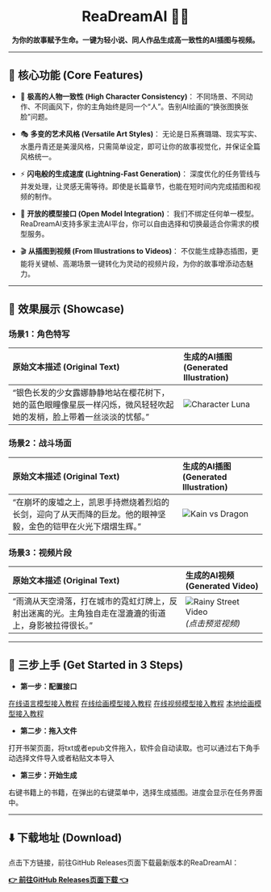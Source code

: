<h1 align="center">ReaDreamAI 📖✨</h1>
<p align="center"><b>为你的故事赋予生命。一键为轻小说、同人作品生成高一致性的AI插图与视频。</b></p>

---

## 🌟 核心功能 (Core Features)

*   🎨 **极高的人物一致性 (High Character Consistency)**：
    不同场景、不同动作、不同画风下，你的主角始终是同一个“人”。告别AI绘画的“换张图换张脸”问题。

*   🎭 **多变的艺术风格 (Versatile Art Styles)**：
    无论是日系赛璐璐、现实写实、水墨丹青还是美漫风格，只需简单设定，即可让你的故事视觉化，并保证全篇风格统一。

*   ⚡️ **闪电般的生成速度 (Lightning-Fast Generation)**：
    深度优化的任务管线与并发处理，让灵感无需等待。即使是长篇章节，也能在短时间内完成插图和视频的制作。

*   🔌 **开放的模型接口 (Open Model Integration)**：
    我们不绑定任何单一模型。ReaDreamAI支持多家主流AI平台，你可以自由选择和切换最适合你需求的模型服务。

*   🎬 **从插图到视频 (From Illustrations to Videos)**：
    不仅能生成静态插图，更能将关键帧、高潮场景一键转化为灵动的视频片段，为你的故事增添动态魅力。

---

## 🎨 效果展示 (Showcase)

### 场景1：角色特写

| 原始文本描述 (Original Text) | 生成的AI插图 (Generated Illustration) |
| :--- | :--- |
| “银色长发的少女露娜静静地站在樱花树下，她的蓝色眼瞳像星辰一样闪烁，微风轻轻吹起她的发梢，脸上带着一丝淡淡的忧郁。” | ![Character Luna](https://your-image-hosting.com/luna_sakura.png) |

### 场景2：战斗场面

| 原始文本描述 (Original Text) | 生成的AI插图 (Generated Illustration) |
| :--- | :--- |
| “在崩坏的废墟之上，凯恩手持燃烧着烈焰的长剑，迎向了从天而降的巨龙。他的眼神坚毅，金色的铠甲在火光下熠熠生辉。” | ![Kain vs Dragon](https://your-image-hosting.com/kain_vs_dragon.png) |

### 场景3：视频片段

| 原始文本描述 (Original Text) | 生成的AI视频 (Generated Video) |
| :--- | :--- |
| “雨滴从天空滑落，打在城市的霓虹灯牌上，反射出迷离的光。主角独自走在湿漉漉的街道上，身影被拉得很长。” | ![Rainy Street Video](https://your-image-hosting.com/rainy_street_video_preview.png) <br> *(点击预览视频)* |

---
## 🚀 三步上手 (Get Started in 3 Steps)

* **第一步：配置接口**

[在线语言模型接入教程](https://github.com/NEKOparapa/ReaDreamAI/wiki/%E6%9C%AC%E5%9C%B0%E7%BB%98%E7%94%BB%E9%85%8D%E7%BD%AE%E6%95%99%E7%A8%8B%E2%80%90ComfyUI)
[在线绘画模型接入教程](https://github.com/NEKOparapa/ReaDreamAI/wiki/%E6%9C%AC%E5%9C%B0%E7%BB%98%E7%94%BB%E9%85%8D%E7%BD%AE%E6%95%99%E7%A8%8B%E2%80%90ComfyUI)
[在线视频模型接入教程](https://github.com/NEKOparapa/ReaDreamAI/wiki/%E6%9C%AC%E5%9C%B0%E7%BB%98%E7%94%BB%E9%85%8D%E7%BD%AE%E6%95%99%E7%A8%8B%E2%80%90ComfyUI)
[本地绘画模型接入教程](https://github.com/NEKOparapa/ReaDreamAI/wiki/%E6%9C%AC%E5%9C%B0%E7%BB%98%E7%94%BB%E9%85%8D%E7%BD%AE%E6%95%99%E7%A8%8B%E2%80%90ComfyUI)


* **第二步：拖入文件**

打开书架页面，将txt或者epub文件拖入，软件会自动读取。也可以通过右下角手动选择文件导入或者粘贴文本导入

* **第三步：开始生成**

右键书籍上的书籍，在弹出的右键菜单中，选择生成插图。进度会显示在任务界面中。

---

## ⬇️ 下载地址 (Download)

点击下方链接，前往GitHub Releases页面下载最新版本的ReaDreamAI：

[**👉 前往GitHub Releases页面下载 👈**](https://github.com/NEKOparapa/ReaDreamAI/releases)
